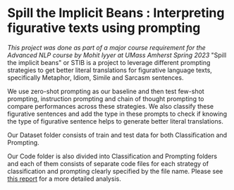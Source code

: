 # Spill the Implicit Beans : Interpreting figurative texts using prompting
_This project was done as part of a major course requirement for the Advanced NLP course by Mohit Iyyer at UMass Amherst Spring 2023_
"Spill the implicit beans" or STIB is a project to leverage different prompting strategies to get better literal translations for figurative language texts, specifically Metaphor, Idiom, Simile and Sarcasm sentences.

We use zero-shot prompting as our baseline and then test few-shot prompting, instruction prompting and chain of thought prompting to compare performances across these strategies. We also classify these figurative sentences and add the type in these prompts to check if knowing the type of figurative sentence helps to generate better literal translations.

Our Dataset folder consists of train and test data for both Classification and Prompting.

Our Code folder is also divided into Classification and Prompting folders and each of them consists of separate code files for each strategy of classification and prompting clearly specified by the file name. Please see [this report](https://drive.google.com/file/d/1HPDcTsoQWwl3CrgUD6COQzNCWvbb7_Hn/view?usp=sharing) for a more detailed analysis.
